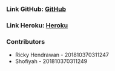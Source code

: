 ### Link GitHub: [GitHub](https://github.com/rickyhndrwn/cbir-norm-pneu-247-249-v2)

### Link Heroku: [Heroku](https://cbir-norm-pneu-247-249.herokuapp.com/)

### Contributors
* Ricky Hendrawan - 201810370311247
* Shofiyah - 201810370311249
